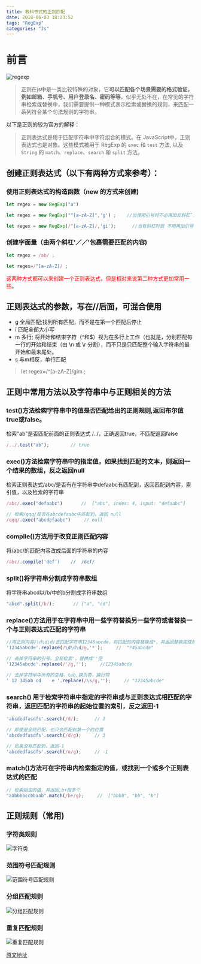 ```yaml
---
title: 教科书式的正则匹配
date: 2018-06-03 18:23:52
tags: "RegExp"
categories: "Js"
---
```


# 前言

![regexp](https://user-gold-cdn.xitu.io/2018/5/31/163b417d183f6d30?imageView2/0/w/1280/h/960/format/webp/ignore-error/1)

> 正则在js中是一类比较特殊的对象，它**可以匹配各个场景需要的格式验证，例如邮箱、手机号、用户登录名、密码等等**，似乎无处不在，在常见的字符串检索或替换中，我们需要提供一种模式表示检索或替换的规则，来匹配一系列符合某个句法规则的字符串。

以下是正则的较为官方的解释：

> 正则表达式是用于匹配字符串中字符组合的模式。在 JavaScript中，正则表达式也是对象。这些模式被用于 RegExp 的 `exec` 和 `test` 方法, 以及 `String` 的 `match`、`replace`、`search` 和 `split` 方法。

## 创建正则表达式（以下有两种方式来参考）：

### 使用正则表达式的构造函数（new 的方式来创建)

```js
let regex = new RegExp("a")

let regex = new RegExp("^[a-zA-Z]",'g') ;    //当使用引号时不必再加反斜杠’／’

let regex = new RegExp(/^[a-zA-Z]/,'gi');      //当有斜杠时就 不用再加引号
```

<!-- more -->

### 创建字面量（由两个斜杠’／／'包裹需要匹配的内容)

```js
let regex = /ab/ ;

let regex=/^[a-zA-Z]/ ;
```

<font color ="red">这两种方式都可以来创建一个正则表达式，但是相对来说第二种方式更加常用一些</font>。

## 正则表达式的参数，写在//后面，可混合使用

* g   全局匹配;找到所有匹配，而不是在第一个匹配后停止
* i    匹配全部大小写
* m    多行; 将开始和结束字符（^和$）视为在多行上工作（也就是，分别匹配每一行的开始和结束（由 \n 或 \r 分割），而不只是只匹配整个输入字符串的最开始和最末尾处。
* s   与m相反，单行匹配

> let regex=/^[a-zA-Z]/gim ;

## 正则中常用方法以及字符串中与正则相关的方法

### test()方法检索字符串中的值是否匹配给出的正则规则,返回布尔值 true或false。

检索"ab"是否匹配前面的正则表达式 /../，正确返回true，不匹配返回false

```js
/../.test("ab");        // true
```

### exec()方法检索字符串中的指定值，如果找到匹配的文本，则返回一个结果的数组，反之返回null

检索正则表达式/abc/是否有在字符串中defaabc有匹配到，返回匹配到内容，索引值，以及检索的字符串

```js
/abc/.exec("defaabc")       //  ["abc", index: 4, input: "defaabc"]

// 检索/qqq/是否在abcdefaabc中匹配到，返回 null
/qqq/.exec("abcdefaabc")     // null

```

### compile()方法用于改变正则匹配内容

将/abc/的匹配内容改成后面的字符串的内容

```js
/abc/.compile('def’)    //  /def/
```

### split()将字符串分割成字符串数组

将字符串abcd以/b/中的b分割成字符串数组

```js
"abcd".split(/b/);       // ["a", "cd"]
```

### replace()方法用于在字符串中用一些字符替换另一些字符或者替换一个与正则表达式匹配的字符串

```js
//用正则内容/\d\d\d/去匹配字符串12345abcde，将匹配的内容替换成*，并返回替换完成的字符串
'12345abcde'.replace(/\d\d\d/g,'*');     //  "*45abcde"

// 去掉字符串的引号，全局检索'，替换成''空
'12345abcde'.replace(/'/g,'');     //12345abcde

// 去掉字符串中所有的空格，tab,换页符，换行符
' 12 345ab cd    e '.replace(/\s/g,'');     // "12345abcde"

```

### search() 用于检索字符串中指定的字符串或与正则表达式相匹配的字符串，返回匹配的字符串的起始位置的索引，反之返回-1

```js
'abcdedfasdfs'.search(/d/);      // 3

// 即使是全局匹配，也只会匹配到第一个的位置
'abcdedfasdfs'.search(/d/g);     // 3

// 如果没有匹配到，返回-1
'abcdedfasdfs'.search(/o/g);     // -1

```

### match()方法可在字符串内检索指定的值，或找到一个或多个正则表达式的匹配

```js
// 检索指定的值，并返回,b+指多个
"aabbbbccbbaab".match(/b+/g);     //  ["bbbb", "bb", "b"]

```

## 正则规则（常用)

### 字符类规则

![字符类](https://user-gold-cdn.xitu.io/2018/5/29/163aad82a90e33a8?imageView2/0/w/1280/h/960/format/webp/ignore-error/1)

### 范围符号匹配规则

![范围符号匹配规则](https://user-gold-cdn.xitu.io/2018/5/30/163aee18e6b545ee?imageView2/0/w/1280/h/960/format/webp/ignore-error/1)

### 分组匹配规则

![分组匹配规则](https://user-gold-cdn.xitu.io/2018/5/30/163aee220257fe90?imageView2/0/w/1280/h/960/format/webp/ignore-error/1)

### 重复匹配规则

![重复匹配规则](https://user-gold-cdn.xitu.io/2018/5/30/163aee281db6f27b?imageView2/0/w/1280/h/960/format/webp/ignore-error/1)

[原文地址](https://juejin.im/post/5b0cf331f265da0905017b48?utm_source=gold_browser_extension)